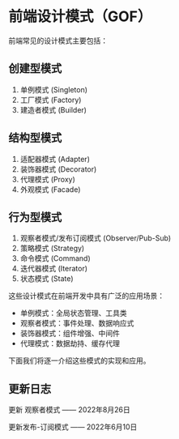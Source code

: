 # 前端设计模式（GOF）

前端常见的设计模式主要包括：

## 创建型模式

1. 单例模式 (Singleton)
2. 工厂模式 (Factory)
3. 建造者模式 (Builder)

## 结构型模式

1. 适配器模式 (Adapter)
2. 装饰器模式 (Decorator)
3. 代理模式 (Proxy)
4. 外观模式 (Facade)

## 行为型模式

1. 观察者模式/发布订阅模式 (Observer/Pub-Sub)
2. 策略模式 (Strategy)
3. 命令模式 (Command)
4. 迭代器模式 (Iterator)
5. 状态模式 (State)

这些设计模式在前端开发中具有广泛的应用场景：

- 单例模式：全局状态管理、工具类
- 观察者模式：事件处理、数据响应式
- 装饰器模式：组件增强、中间件
- 代理模式：数据劫持、缓存代理

下面我们将逐一介绍这些模式的实现和应用。

## 更新日志

更新 观察者模式 —— 2022年8月26日

更新发布-订阅模式 —— 2022年6月10日
